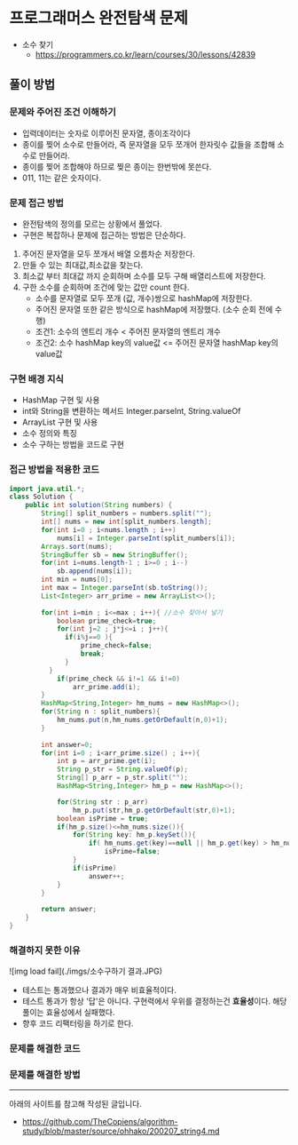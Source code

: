 # 프로그래머스 완전탐색 문제
- 소수 찾기
    - https://programmers.co.kr/learn/courses/30/lessons/42839

## 풀이 방법
### 문제와 주어진 조건 이해하기
- 입력데이터는 숫자로 이루어진 문자열, 종이조각이다
- 종이를 찢어 소수로 만들어라, 즉 문자열을 모두 쪼개어 한자릿수 값들을 조합해 소수로 만들어라.
- 종이를 찢어 조합해야 하므로 찢은 종이는 한번밖에 못쓴다.
- 011, 11는 같은 숫자이다.

### 문제 접근 방법
- 완전탐색의 정의를 모르는 상황에서 풀었다. 
- 구현은 복잡하나 문제에 접근하는 방법은 단순하다.
1. 주어진 문자열을 모두 쪼개서 배열 오름차순 저장한다.
2. 만들 수 있는 최대값,최소값을 찾는다.
3. 최소값 부터 최대값 까지 순회하며 소수를 모두 구해 배열리스트에 저장한다.
4. 구한 소수를 순회하며 조건에 맞는 값만 count 한다.
    - 소수를 문자열로 모두 쪼개 (값, 개수)쌍으로 hashMap에 저장한다.
    - 주어진 문자열 또한 같은 방식으로 hashMap에 저장했다. (소수 순회 전에 수행)
    - 조건1: 소수의 엔트리 개수 < 주어진 문자열의 엔트리 개수
    - 조건2: 소수 hashMap key의 value값 <= 주어진 문자열 hashMap key의 value값

### 구현 배경 지식
- HashMap 구현 및 사용 
- int와 String을 변환하는 메서드 Integer.parseInt, String.valueOf
- ArrayList 구현 및 사용
- 소수 정의와 특징 
- 소수 구하는 방법을 코드로 구현

### 접근 방법을 적용한 코드

```java
import java.util.*;
class Solution {
    public int solution(String numbers) {
        String[] split_numbers = numbers.split(""); 
        int[] nums = new int[split_numbers.length];
        for(int i=0 ; i<nums.length ; i++)
            nums[i] = Integer.parseInt(split_numbers[i]);
        Arrays.sort(nums);
        StringBuffer sb = new StringBuffer();
        for(int i=nums.length-1 ; i>=0 ; i--)
            sb.append(nums[i]);
        int min = nums[0];
        int max = Integer.parseInt(sb.toString());
        List<Integer> arr_prime = new ArrayList<>();
        
        for(int i=min ; i<=max ; i++){ //소수 찾아서 넣기
            boolean prime_check=true;
            for(int j=2 ; j*j<=i ; j++){
              if(i%j==0 ){
                  prime_check=false;
                  break;
              }
          }
            if(prime_check && i!=1 && i!=0)  
                arr_prime.add(i); 
        }
        HashMap<String,Integer> hm_nums = new HashMap<>();
        for(String n : split_numbers){
            hm_nums.put(n,hm_nums.getOrDefault(n,0)+1);
        }
        
        int answer=0;
        for(int i=0 ; i<arr_prime.size() ; i++){
            int p = arr_prime.get(i);
            String p_str = String.valueOf(p);
            String[] p_arr = p_str.split("");
            HashMap<String,Integer> hm_p = new HashMap<>();

            for(String str : p_arr)
                hm_p.put(str,hm_p.getOrDefault(str,0)+1);
            boolean isPrime = true;
            if(hm_p.size()<=hm_nums.size()){
                for(String key: hm_p.keySet()){
                    if( hm_nums.get(key)==null || hm_p.get(key) > hm_nums.get(key))
                        isPrime=false;
                }
                if(isPrime)
                    answer++;
            }
        }
        
        return answer;
    }
}
```


### 해결하지 못한 이유
![img load fail](./imgs/소수구하기 결과.JPG)
- 테스트는 통과했으나 결과가 매우 비효율적이다.
- 테스트 통과가 항상 '답'은 아니다. 구현력에서 우위를 결정하는건 **효율성**이다. 해당 풀이는 효율성에서 실패했다.
- 향후 코드 리팩터링을 하기로 한다.

### 문제를 해결한 코드

### 문제를 해결한 방법

---
아래의 사이트를 참고해 작성된 글입니다.
- https://github.com/TheCopiens/algorithm-study/blob/master/source/ohhako/200207_string4.md